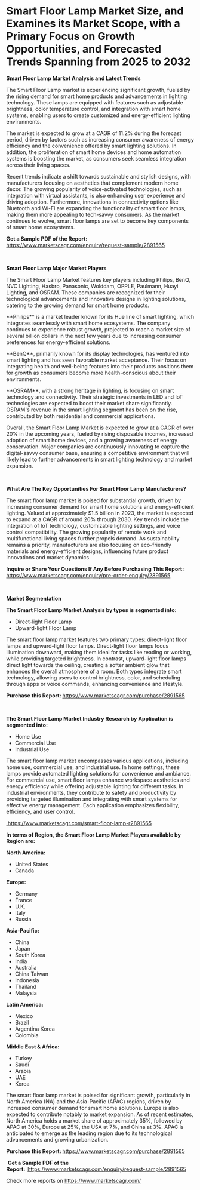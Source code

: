 <p><h1>Smart Floor Lamp Market Size, and Examines its Market Scope, with a Primary Focus on Growth Opportunities, and Forecasted Trends Spanning from 2025 to 2032</h1></p><p><strong>Smart Floor Lamp Market Analysis and Latest Trends</strong></p>
<p><p>The Smart Floor Lamp market is experiencing significant growth, fueled by the rising demand for smart home products and advancements in lighting technology. These lamps are equipped with features such as adjustable brightness, color temperature control, and integration with smart home systems, enabling users to create customized and energy-efficient lighting environments. </p><p>The market is expected to grow at a CAGR of 11.2% during the forecast period, driven by factors such as increasing consumer awareness of energy efficiency and the convenience offered by smart lighting solutions. In addition, the proliferation of smart home devices and home automation systems is boosting the market, as consumers seek seamless integration across their living spaces. </p><p>Recent trends indicate a shift towards sustainable and stylish designs, with manufacturers focusing on aesthetics that complement modern home decor. The growing popularity of voice-activated technologies, such as integration with virtual assistants, is also enhancing user experience and driving adoption. Furthermore, innovations in connectivity options like Bluetooth and Wi-Fi are expanding the functionality of smart floor lamps, making them more appealing to tech-savvy consumers. As the market continues to evolve, smart floor lamps are set to become key components of smart home ecosystems.</p></p>
<p><strong>Get a Sample PDF of the Report:&nbsp;</strong> <a href="https://www.marketscagr.com/enquiry/request-sample/2891565?utm_campaign=2480&utm_medium=2&utm_source=Github&utm_content=ia&utm_term=14032025&utm_id=smart-floor-lamp">https://www.marketscagr.com/enquiry/request-sample/2891565</a></p>
<p>&nbsp;</p>
<p><strong>Smart Floor Lamp Major Market Players</strong></p>
<p><p>The Smart Floor Lamp Market features key players including Philips, BenQ, NVC Lighting, Hasbro, Panasonic, Wolddam, OPPLE, Paulmann, Huayi Lighting, and OSRAM. These companies are recognized for their technological advancements and innovative designs in lighting solutions, catering to the growing demand for smart home products.</p><p>**Philips** is a market leader known for its Hue line of smart lighting, which integrates seamlessly with smart home ecosystems. The company continues to experience robust growth, projected to reach a market size of several billion dollars in the next few years due to increasing consumer preferences for energy-efficient solutions.</p><p>**BenQ**, primarily known for its display technologies, has ventured into smart lighting and has seen favorable market acceptance. Their focus on integrating health and well-being features into their products positions them for growth as consumers become more health-conscious about their environments.</p><p>**OSRAM**, with a strong heritage in lighting, is focusing on smart technology and connectivity. Their strategic investments in LED and IoT technologies are expected to boost their market share significantly. OSRAM's revenue in the smart lighting segment has been on the rise, contributed by both residential and commercial applications.</p><p>Overall, the Smart Floor Lamp Market is expected to grow at a CAGR of over 20% in the upcoming years, fueled by rising disposable incomes, increased adoption of smart home devices, and a growing awareness of energy conservation. Major companies are continuously innovating to capture the digital-savvy consumer base, ensuring a competitive environment that will likely lead to further advancements in smart lighting technology and market expansion.</p></p>
<p>&nbsp;</p>
<p><strong>What Are The Key Opportunities For Smart Floor Lamp Manufacturers?</strong></p>
<p><p>The smart floor lamp market is poised for substantial growth, driven by increasing consumer demand for smart home solutions and energy-efficient lighting. Valued at approximately $1.5 billion in 2023, the market is expected to expand at a CAGR of around 20% through 2030. Key trends include the integration of IoT technology, customizable lighting settings, and voice control compatibility. The growing popularity of remote work and multifunctional living spaces further propels demand. As sustainability remains a priority, manufacturers are also focusing on eco-friendly materials and energy-efficient designs, influencing future product innovations and market dynamics.</p></p>
<p><strong>Inquire or Share Your Questions If Any Before Purchasing This Report:</strong> <a href="https://www.marketscagr.com/enquiry/pre-order-enquiry/2891565?utm_campaign=2480&utm_medium=2&utm_source=Github&utm_content=ia&utm_term=14032025&utm_id=smart-floor-lamp">https://www.marketscagr.com/enquiry/pre-order-enquiry/2891565</a></p>
<p>&nbsp;</p>
<p><strong>Market Segmentation</strong></p>
<p><strong>The Smart Floor Lamp Market Analysis by types is segmented into:</strong></p>
<p><ul><li>Direct-light Floor Lamp</li><li>Upward-light Floor Lamp</li></ul></p>
<p><p>The smart floor lamp market features two primary types: direct-light floor lamps and upward-light floor lamps. Direct-light floor lamps focus illumination downward, making them ideal for tasks like reading or working, while providing targeted brightness. In contrast, upward-light floor lamps direct light towards the ceiling, creating a softer ambient glow that enhances the overall atmosphere of a room. Both types integrate smart technology, allowing users to control brightness, color, and scheduling through apps or voice commands, enhancing convenience and lifestyle.</p></p>
<p><strong>Purchase this Report:&nbsp;</strong><a href="https://www.marketscagr.com/purchase/2891565?utm_campaign=2480&utm_medium=2&utm_source=Github&utm_content=ia&utm_term=14032025&utm_id=smart-floor-lamp">https://www.marketscagr.com/purchase/2891565</a></p>
<p>&nbsp;</p>
<p><strong>The Smart Floor Lamp Market Industry Research by Application is segmented into:</strong></p>
<p><ul><li>Home Use</li><li>Commercial Use</li><li>Industrial Use</li></ul></p>
<p><p>The smart floor lamp market encompasses various applications, including home use, commercial use, and industrial use. In home settings, these lamps provide automated lighting solutions for convenience and ambiance. For commercial use, smart floor lamps enhance workspace aesthetics and energy efficiency while offering adjustable lighting for different tasks. In industrial environments, they contribute to safety and productivity by providing targeted illumination and integrating with smart systems for effective energy management. Each application emphasizes flexibility, efficiency, and user control.</p></p>
<p><a href="https://www.marketscagr.com/smart-floor-lamp-r2891565?utm_campaign=2480&utm_medium=2&utm_source=Github&utm_content=ia&utm_term=14032025&utm_id=smart-floor-lamp">&nbsp;https://www.marketscagr.com/smart-floor-lamp-r2891565</a></p>
<p><strong>In terms of Region, the Smart Floor Lamp Market Players available by Region are:</strong></p>
<p>
    <p> <strong> North America: </strong>
        <ul>
            <li>United States</li>
            <li>Canada</li>
        </ul>
        </p> 
    <p> <strong> Europe: </strong>
        <ul>
            <li>Germany</li>
            <li>France</li>
            <li>U.K.</li>
            <li>Italy</li>
            <li>Russia</li>
        </ul>
        </p> 
    <p> <strong> Asia-Pacific: </strong>
        <ul>
            <li>China</li>
            <li>Japan</li>
            <li>South Korea</li>
            <li>India</li>
            <li>Australia</li>
            <li>China Taiwan</li>
            <li>Indonesia</li>
            <li>Thailand</li>
            <li>Malaysia</li>
        </ul>
        </p> 
    <p> <strong> Latin America: </strong>
        <ul>
            <li>Mexico</li>
            <li>Brazil</li>
            <li>Argentina Korea</li>
            <li>Colombia</li>
        </ul>
        </p> 
    <p> <strong> Middle East & Africa: </strong>
        <ul>
            <li>Turkey</li>
            <li>Saudi</li>
            <li>Arabia</li>
            <li>UAE</li>
            <li>Korea</li>
        </ul>
    </p>
    </p>
<p><p>The smart floor lamp market is poised for significant growth, particularly in North America (NA) and the Asia-Pacific (APAC) regions, driven by increased consumer demand for smart home solutions. Europe is also expected to contribute notably to market expansion. As of recent estimates, North America holds a market share of approximately 35%, followed by APAC at 30%, Europe at 25%, the USA at 7%, and China at 3%. APAC is anticipated to emerge as the leading region due to its technological advancements and growing urbanization.</p></p>
<p><strong>Purchase this Report: </strong><a href="https://www.marketscagr.com/purchase/2891565?utm_campaign=2480&utm_medium=2&utm_source=Github&utm_content=ia&utm_term=14032025&utm_id=smart-floor-lamp">https://www.marketscagr.com/purchase/2891565</a></p>
<p>&nbsp;<strong>Get a Sample PDF of the Report:&nbsp;&nbsp;</strong><a href="https://www.marketscagr.com/enquiry/request-sample/2891565?utm_campaign=2480&utm_medium=2&utm_source=Github&utm_content=ia&utm_term=14032025&utm_id=smart-floor-lamp">https://www.marketscagr.com/enquiry/request-sample/2891565</a></p>
<p><strong></strong></p>
<p>Check more reports on <a href="https://www.marketscagr.com/?utm_campaign=2480&utm_medium=2&utm_source=Github&utm_content=ia&utm_term=14032025&utm_id=smart-floor-lamp">https://www.marketscagr.com/</a></p>